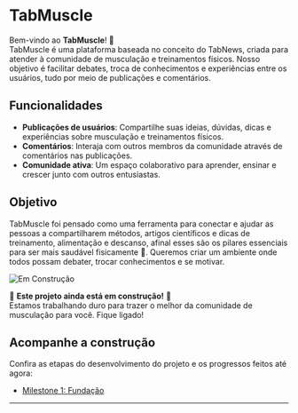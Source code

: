 # TabMuscle

Bem-vindo ao **TabMuscle**! 🚀  
TabMuscle é uma plataforma baseada no conceito do TabNews, criada para atender à comunidade de musculação e treinamentos físicos. Nosso objetivo é facilitar debates, troca de conhecimentos e experiências entre os usuários, tudo por meio de publicações e comentários.

## Funcionalidades

- **Publicações de usuários**: Compartilhe suas ideias, dúvidas, dicas e experiências sobre musculação e treinamentos físicos.
- **Comentários**: Interaja com outros membros da comunidade através de comentários nas publicações.
- **Comunidade ativa**: Um espaço colaborativo para aprender, ensinar e crescer junto com outros entusiastas.

## Objetivo

TabMuscle foi pensado como uma ferramenta para conectar e ajudar as pessoas a compartilharem métodos, artigos científicos e dicas de treinamento, alimentação e descanso, afinal esses são os pilares essenciais para ser mais saudável fisicamente 💪. Queremos criar um ambiente onde todos possam debater, trocar conhecimentos e se motivar.

![Em Construção](https://via.placeholder.com/800x400.png?text=Em+Constru%C3%A7%C3%A3o)

🚧 **Este projeto ainda está em construção!** 🚧  
Estamos trabalhando duro para trazer o melhor da comunidade de musculação para você. Fique ligado!

## Acompanhe a construção

Confira as etapas do desenvolvimento do projeto e os progressos feitos até agora:

- [Milestone 1: Fundação](https://github.com/joaosouto1/tabmuscle/milestone/2)

---

